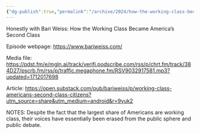```yaml
---
{"dg-publish":true,"permalink":"/archive/2024/how-the-working-class-became-america-s-second-class/","tags":["podcast","ToListen","article"],"created":"2024-04-02T10:02:00","updated":"2024-04-02 10:02"}
---
```


Honestly with Bari Weiss: How the Working Class Became America’s Second Class

Episode webpage: https://www.bariweiss.com/

Media file: https://pdst.fm/e/mgln.ai/track/verifi.podscribe.com/rss/p/chrt.fm/track/384D27/pscrb.fm/rss/p/traffic.megaphone.fm/RSV9032917581.mp3?updated=1712017698

Article: 
https://open.substack.com/pub/bariweiss/p/working-class-americans-second-class-citizens?utm_source=share&utm_medium=android&r=9yuk2

NOTES:
Despite the fact that the largest share of Americans are working class, their voices have essentially been erased from the public sphere and public debate.

